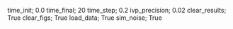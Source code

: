 time_init; 0.0
time_final; 20
time_step; 0.2
ivp_precision; 0.02
clear_results; True
clear_figs; True
load_data; True
sim_noise; True
